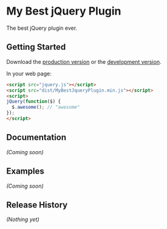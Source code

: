 # My Best jQuery Plugin

The best jQuery plugin ever.

## Getting Started
Download the [production version][min] or the [development version][max].

[min]: https://raw.github.com//grunt2/master/dist/MyBestJqueryPlugin.min.js
[max]: https://raw.github.com//grunt2/master/dist/MyBestJqueryPlugin.js

In your web page:

```html
<script src="jquery.js"></script>
<script src="dist/MyBestJqueryPlugin.min.js"></script>
<script>
jQuery(function($) {
  $.awesome(); // "awesome"
});
</script>
```

## Documentation
_(Coming soon)_

## Examples
_(Coming soon)_

## Release History
_(Nothing yet)_

